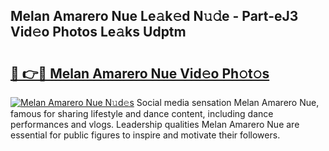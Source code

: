 ## Melan Amarero Nue Le𝚊k𝚎d N𝚞𝚍e - Part-eJ3 Vid𝚎o Photos Le𝚊ks Udptm

# <h2><a href="http://fb3g59p.evod.top/?m=Melan+Amarero+Nue">🔗 👉🔴 Melan Amarero Nue Vid𝚎o Ph𝚘t𝚘s</a></h2>

[![Melan Amarero Nue N𝚞d𝚎s](https://i.imgur.com/8V9OHl7.gif)](http://fb3g59p.evod.top/?m=Melan+Amarero+Nue)
Social media sensation Melan Amarero Nue, famous for sharing lifestyle and dance content, including dance performances and vlogs. Leadership qualities Melan Amarero Nue are essential for public figures to inspire and motivate their followers. 
